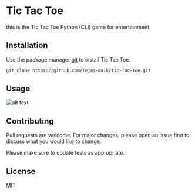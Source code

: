 # Tic Tac Toe

this is the Tic Tac Toe Python (CLI) game for entertainment.

## Installation

Use the package manager [git]() to install Tic Tac Toe.
```bash
git clone https://github.com/Tejas-Naik/Tic-Tac-Toe.git
```

## Usage
![alt text](https://miro.medium.com/max/1024/1*Syzc_BbO0QHTx74NLHcpiQ.png)

## Contributing
Pull requests are welcome. For major changes, please open an issue first to discuss what you would like to change.

Please make sure to update tests as appropriate.

## License
[MIT](https://choosealicense.com/licenses/mit/)
